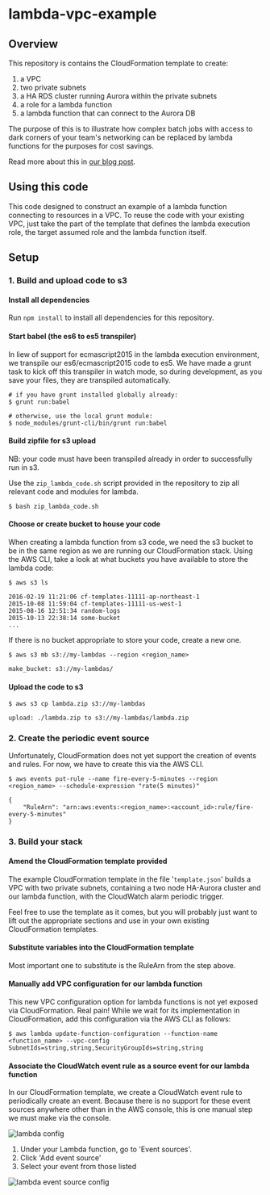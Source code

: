 # lambda-vpc-example

## Overview

This repository is contains the CloudFormation template to create:

1. a VPC
1. two private subnets
1. a HA RDS cluster running Aurora within the private subnets
1. a role for a lambda function
1. a lambda function that can connect to the Aurora DB

The purpose of this is to illustrate how complex batch jobs with access to dark corners of your team's networking can be replaced by lambda functions for the purposes for cost savings.

Read more about this in [our blog post](http://blog.gorillastack.com/open-source-aws-lambda/).

## Using this code

This code designed to construct an example of a lambda function connecting to resources in a VPC.  To reuse the code with your existing VPC, just take the part of the template that defines the lambda execution role, the target assumed role and the lambda function itself.

## Setup

### 1. Build and upload code to s3

#### Install all dependencies

Run `npm install` to install all dependencies for this repository.

#### Start babel (the es6 to es5 transpiler)

In liew of support for ecmascript2015 in the lambda execution environment, we transpile our es6/ecmascript2015 code to es5.  We have made a grunt task to kick off this transpiler in watch mode, so during development, as you save your files, they are transpiled automatically.

```
# if you have grunt installed globally already:
$ grunt run:babel

# otherwise, use the local grunt module:
$ node_modules/grunt-cli/bin/grunt run:babel
```

#### Build zipfile for s3 upload

NB: your code must have been transpiled already in order to successfully run in s3.

Use the `zip_lambda_code.sh` script provided in the repository to zip all relevant code and modules for lambda.

```
$ bash zip_lambda_code.sh
```

#### Choose or create bucket to house your code

When creating a lambda function from s3 code, we need the s3 bucket to be in the same region as we are running our CloudFormation stack.  Using the AWS CLI, take a look at what buckets you have available to store the lambda code:

```
$ aws s3 ls

2016-02-19 11:21:06 cf-templates-11111-ap-northeast-1
2015-10-08 11:59:04 cf-templates-11111-us-west-1
2015-08-16 12:51:34 random-logs
2015-10-13 22:38:14 some-bucket
...
```

If there is no bucket appropriate to store your code, create a new one.

```
$ aws s3 mb s3://my-lambdas --region <region_name>

make_bucket: s3://my-lambdas/
```

#### Upload the code to s3

```
$ aws s3 cp lambda.zip s3://my-lambdas

upload: ./lambda.zip to s3://my-lambdas/lambda.zip
```

### 2. Create the periodic event source

Unfortunately, CloudFormation does not yet support the creation of events and rules.  For now, we have to create this via the AWS CLI.

```
$ aws events put-rule --name fire-every-5-minutes --region <region_name> --schedule-expression "rate(5 minutes)"

{
    "RuleArn": "arn:aws:events:<region_name>:<account_id>:rule/fire-every-5-minutes"
}
```


### 3. Build your stack

#### Amend the CloudFormation template provided

The example CloudFormation template in the file '`template.json`' builds a VPC with two private subnets, containing a two node HA-Aurora cluster and our lambda function, with the CloudWatch alarm periodic trigger.

Feel free to use the template as it comes, but you will probably just want to lift out the appropriate sections and use in your own existing CloudFormation templates.

#### Substitute variables into the CloudFormation template

Most important one to substitute is the RuleArn from the step above.

#### Manually add VPC configuration for our lambda function

This new VPC configuration option for lambda functions is not yet exposed via CloudFormation.  Real pain!  While we wait for its implementation in CloudFormation, add this configuration via the AWS CLI as follows:

```
$ aws lambda update-function-configuration --function-name <function_name> --vpc-config SubnetIds=string,string,SecurityGroupIds=string,string

```

#### Associate the CloudWatch event rule as a source event for our lambda function

In our CloudFormation template, we create a CloudWatch event rule to periodically create an event.  Because there is no support for these event sources anywhere other than in the AWS console, this is one manual step we must make via the console.

![lambda config](https://s3-ap-southeast-2.amazonaws.com/gorillastack-random-public/lambda1.png)

1. Under your Lambda function, go to 'Event sources'.
1. Click 'Add event source'
1. Select your event from those listed

![lambda event source config](https://s3-ap-southeast-2.amazonaws.com/gorillastack-random-public/lambda2.png)
